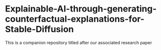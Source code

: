# Explainable-AI-through-generating-counterfactual-explanations-for-Stable-Diffusion
This is a companion  repository titled after our associated research paper
